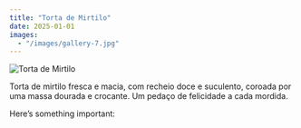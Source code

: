```yaml
---
title: "Torta de Mirtilo"
date: 2025-01-01
images:
  - "/images/gallery-7.jpg"
---
```

![Torta de Mirtilo](/images/gallery-7.jpg)

Torta de mirtilo fresca e macia, com recheio doce e suculento, coroada por uma massa dourada e crocante. Um pedaço de felicidade a cada mordida.



Here’s something important:
